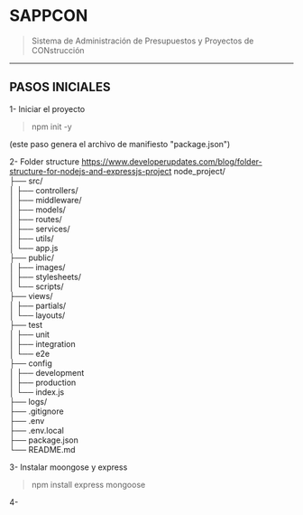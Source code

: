 # SAPPCON

> Sistema de Administración de Presupuestos y Proyectos de CONstrucción

---
<h2> PASOS INICIALES </h2>

1- Iniciar el proyecto </br>
> npm init -y

(este paso genera el archivo de manifiesto "package.json")

2- Folder structure
https://www.developerupdates.com/blog/folder-structure-for-nodejs-and-expressjs-project
node_project/ </br>
├── src/ </br>
│   ├── controllers/ </br>
│   ├── middleware/ </br>
│   ├── models/ </br>
│   ├── routes/ </br>
│   ├── services/ </br>
│   ├── utils/ </br>
│   └── app.js </br>
├── public/ </br>
│   ├── images/ </br>
│   ├── stylesheets/ </br>
│   └── scripts/ </br>
├── views/ </br>
│   ├── partials/ </br>
│   └── layouts/ </br>
├── test </br>
│   ├── unit </br>
│   ├── integration </br>
│   └── e2e </br>
├── config </br>
│   ├── development </br>
│   ├── production </br>
│   └── index.js </br>
├── logs/ </br>
├── .gitignore </br>
├── .env </br>
├── .env.local </br>
├── package.json </br>
└── README.md </br>

3- Instalar moongose y express
> npm install express mongoose

4- 